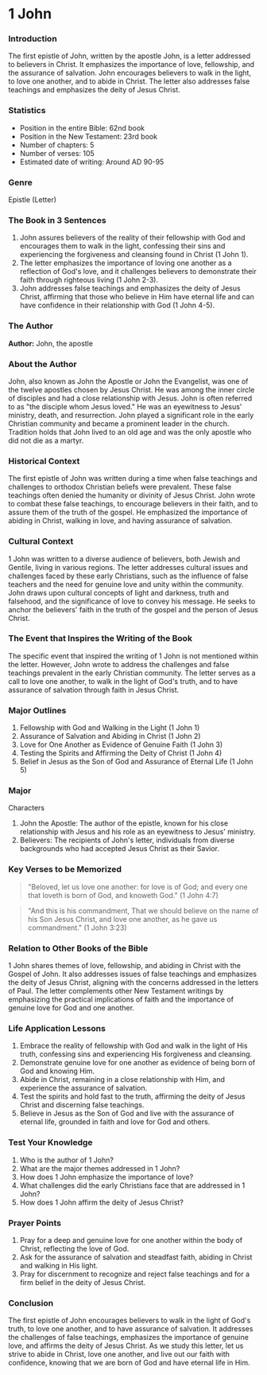 # 1 John

### Introduction

The first epistle of John, written by the apostle John, is a letter addressed to believers in Christ. It emphasizes the importance of love, fellowship, and the assurance of salvation. John encourages believers to walk in the light, to love one another, and to abide in Christ. The letter also addresses false teachings and emphasizes the deity of Jesus Christ.

### Statistics

* Position in the entire Bible: 62nd book
* Position in the New Testament: 23rd book
* Number of chapters: 5
* Number of verses: 105
* Estimated date of writing: Around AD 90-95

### Genre

Epistle (Letter)

### The Book in 3 Sentences

1. John assures believers of the reality of their fellowship with God and encourages them to walk in the light, confessing their sins and experiencing the forgiveness and cleansing found in Christ (1 John 1).
2. The letter emphasizes the importance of loving one another as a reflection of God's love, and it challenges believers to demonstrate their faith through righteous living (1 John 2-3).
3. John addresses false teachings and emphasizes the deity of Jesus Christ, affirming that those who believe in Him have eternal life and can have confidence in their relationship with God (1 John 4-5).

### The Author

**Author:** John, the apostle

### About the Author

John, also known as John the Apostle or John the Evangelist, was one of the twelve apostles chosen by Jesus Christ. He was among the inner circle of disciples and had a close relationship with Jesus. John is often referred to as "the disciple whom Jesus loved." He was an eyewitness to Jesus' ministry, death, and resurrection. John played a significant role in the early Christian community and became a prominent leader in the church. Tradition holds that John lived to an old age and was the only apostle who did not die as a martyr.

### Historical Context

The first epistle of John was written during a time when false teachings and challenges to orthodox Christian beliefs were prevalent. These false teachings often denied the humanity or divinity of Jesus Christ. John wrote to combat these false teachings, to encourage believers in their faith, and to assure them of the truth of the gospel. He emphasized the importance of abiding in Christ, walking in love, and having assurance of salvation.

### Cultural Context

1 John was written to a diverse audience of believers, both Jewish and Gentile, living in various regions. The letter addresses cultural issues and challenges faced by these early Christians, such as the influence of false teachers and the need for genuine love and unity within the community. John draws upon cultural concepts of light and darkness, truth and falsehood, and the significance of love to convey his message. He seeks to anchor the believers' faith in the truth of the gospel and the person of Jesus Christ.

### The Event that Inspires the Writing of the Book

The specific event that inspired the writing of 1 John is not mentioned within the letter. However, John wrote to address the challenges and false teachings prevalent in the early Christian community. The letter serves as a call to love one another, to walk in the light of God's truth, and to have assurance of salvation through faith in Jesus Christ.

### Major Outlines

1. Fellowship with God and Walking in the Light (1 John 1)
2. Assurance of Salvation and Abiding in Christ (1 John 2)
3. Love for One Another as Evidence of Genuine Faith (1 John 3)
4. Testing the Spirits and Affirming the Deity of Christ (1 John 4)
5. Belief in Jesus as the Son of God and Assurance of Eternal Life (1 John 5)

### Major

Characters

1. John the Apostle: The author of the epistle, known for his close relationship with Jesus and his role as an eyewitness to Jesus' ministry.
2. Believers: The recipients of John's letter, individuals from diverse backgrounds who had accepted Jesus Christ as their Savior.

### Key Verses to be Memorized

> "Beloved, let us love one another: for love is of God; and every one that loveth is born of God, and knoweth God." (1 John 4:7)

> "And this is his commandment, That we should believe on the name of his Son Jesus Christ, and love one another, as he gave us commandment." (1 John 3:23)

### Relation to Other Books of the Bible

1 John shares themes of love, fellowship, and abiding in Christ with the Gospel of John. It also addresses issues of false teachings and emphasizes the deity of Jesus Christ, aligning with the concerns addressed in the letters of Paul. The letter complements other New Testament writings by emphasizing the practical implications of faith and the importance of genuine love for God and one another.

### Life Application Lessons

1. Embrace the reality of fellowship with God and walk in the light of His truth, confessing sins and experiencing His forgiveness and cleansing.
2. Demonstrate genuine love for one another as evidence of being born of God and knowing Him.
3. Abide in Christ, remaining in a close relationship with Him, and experience the assurance of salvation.
4. Test the spirits and hold fast to the truth, affirming the deity of Jesus Christ and discerning false teachings.
5. Believe in Jesus as the Son of God and live with the assurance of eternal life, grounded in faith and love for God and others.

### Test Your Knowledge

1. Who is the author of 1 John?
2. What are the major themes addressed in 1 John?
3. How does 1 John emphasize the importance of love?
4. What challenges did the early Christians face that are addressed in 1 John?
5. How does 1 John affirm the deity of Jesus Christ?

### Prayer Points

1. Pray for a deep and genuine love for one another within the body of Christ, reflecting the love of God.
2. Ask for the assurance of salvation and steadfast faith, abiding in Christ and walking in His light.
3. Pray for discernment to recognize and reject false teachings and for a firm belief in the deity of Jesus Christ.

### Conclusion

The first epistle of John encourages believers to walk in the light of God's truth, to love one another, and to have assurance of salvation. It addresses the challenges of false teachings, emphasizes the importance of genuine love, and affirms the deity of Jesus Christ. As we study this letter, let us strive to abide in Christ, love one another, and live out our faith with confidence, knowing that we are born of God and have eternal life in Him.
